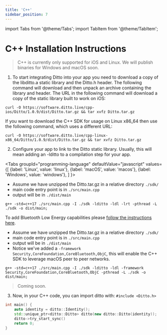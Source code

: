 ```yaml
---
title: 'C++'
sidebar_position: 7
---
```


import Tabs from '@theme/Tabs';
import TabItem from '@theme/TabItem';

# C++ Installation Instructions

> C++ is currently only supported for iOS and Linux. We will publish binaries for Windows and macOS soon.

1. To start integrating Ditto into your app you need to download a copy of the libditto.a static library and the Ditto.h header. The following command will download and then unpack an archive containing the library and header. The URL in the following command will download a copy of the static library built to work on iOS:

```
curl -O https://software.ditto.live/cpp-ios/Ditto/1.0.9/dist/Ditto.tar.gz && tar xvfz Ditto.tar.gz
```

If you want to download the C++ SDK for usage on Linux x86_64 then use the following command, which uses a different URL:

```
curl -O https://software.ditto.live/cpp-linux-x86_64/Ditto/1.0.9/dist/Ditto.tar.gz && tar xvfz Ditto.tar.gz
```

2. Configure your app to link to the Ditto static library. Usually, this will mean adding an -lditto to a compilation step for your app.

<Tabs
  groupId="programming-language"
  defaultValue="javascript"
  values={[
    {label: 'Linux', value: 'linux'},
    {label: 'macOS', value: 'macos'},
    {label: 'Windows', value: 'windows'},
  ]
}>
<TabItem value="linux">

* Assume we have unzipped the Ditto.tar.gz in a relative directory `./sdk/` 
* main code entry point is in `./src/main.cpp`
* output will be in `./dist/main`

```shell
g++ -std=c++17 ./src/main.cpp -I ./sdk -lditto -ldl -lrt -pthread -L ./sdk -o dist/main;
```

To add Bluetooth Low Energy capabilities please [follow the instructions here](./linux).

</TabItem>
<TabItem value="macos">

* Assume we have unzipped the Ditto.tar.gz in a relative directory `./sdk/` 
* main code entry point is in `./src/main.cpp`
* output will be in `./dist/main`
* Notice we've added a `-framework Security,CoreFoundation,CoreBluetooth,ObjC`, this will enable the C++ SDK to leverage macOS peer to peer networks.

```shell
g++ -std=c++17 ./src/main.cpp -I ./sdk -lditto -ldl -framework Security,CoreFoundation,CoreBluetooth,ObjC -pthread -L ./sdk -o dist/main;
```


</TabItem>
<TabItem value="windows">

> Coming soon.

</TabItem>
</Tabs>

3. Now, in your C++ code, you can import ditto with: `#include <Ditto.h>`

```cpp
int main() {
    auto identity = ditto::Identity();
    std::unique_ptr<ditto::Ditto> ditto(new ditto::Ditto(identity));
    ditto->try_start_sync()
    return 0;
}
```

